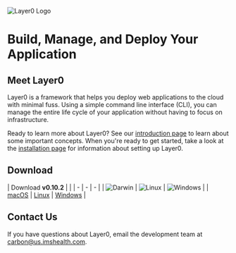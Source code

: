 ![Layer0 Logo](/static/logo_rs.png)

# Build, Manage, and Deploy Your Application

## Meet Layer0
Layer0 is a framework that helps you deploy web applications to the cloud with minimal fuss. Using a simple command line interface (CLI), you can manage the entire life cycle of your application without having to focus on infrastructure.

Ready to learn more about Layer0? See our [introduction page](intro.md) to learn about some important concepts. When you're ready to get started, take a look at the [installation page](setup/install.md) for information about setting up Layer0.

## Download
| Download **v0.10.2** | | 
| - | - | - |
| ![Darwin](/static/icon_darwin.png) | ![Linux](/static/icon_linux.png)  | ![Windows](/static/icon_windows.png) |
| [macOS](https://s3.amazonaws.com/xfra-layer0/release/v0.10.2/layer0_v0.10.2_darwin.zip) | [Linux](https://s3.amazonaws.com/xfra-layer0/release/v0.10.2/layer0_v0.10.2_linux.zip) | [Windows](https://s3.amazonaws.com/xfra-layer0/release/v0.10.2/layer0_v0.10.2_windows.zip) |

## Contact Us

If you have questions about Layer0, email the development team at [carbon@us.imshealth.com](mailto:carbon@us.imshealth.com).
